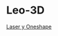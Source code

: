 # Leo-3D



[Laser y Oneshape](https://github.com/St1v3n3223/1er-Trimestre/blob/b41c8f5a0d65e186affa914fa5d847684570d7e2/Laser%20y%20oneShape.MD)

